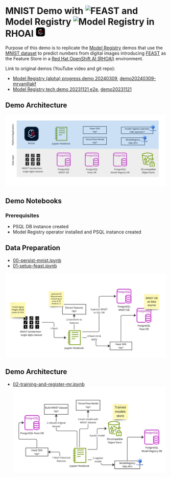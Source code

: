 # MNIST Demo with <img src="https://docs.feast.dev/~gitbook/image?url=https:%2F%2F2070487677-files.gitbook.io%2F%7E%2Ffiles%2Fv0%2Fb%2Fgitbook-legacy-files%2Fo%2Fspaces%252F-LqPPgcuCulk4PnaI4Ob%252Favatar-rectangle-1590217195988.png%3Fgeneration=1590217197437042%26alt=media&width=192&dpr=1&quality=100&sign=0a0c387ee7d229ceed344e4be41be8d1ec300df3dbb901293ba4235f43174373" alt="FEAST" style="height:30px;"> and Model Registry <img src="https://avatars.githubusercontent.com/u/33164907?s=200&v=4" alt="Model Registry" style="height:30px;"> in RHOAI <img src="images/RHOAI.png" alt="Model Registry" style="height:30px;">

Purpose of this demo is to replicate the [Model Registry](https://github.com/opendatahub-io/model-registry) demos that use the
[MNIST dataset](https://en.wikipedia.org/wiki/MNIST_database) to predict numbers from digital images introducing
[FEAST](https://docs.feast.dev/) as the Feature Store in a [Red Hat OpenShift AI (RHOAI)](https://www.redhat.com/en/technologies/cloud-computing/openshift/openshift-ai) environment.


Link to original demos (YouTube video and git repo):
* [Model Registry (alpha) progress demo 20240309](https://www.youtube.com/watch?v=JVxUTkAKsMU), [demo20240309-mrvanillakf](https://github.com/tarilabs/demo20240309-mrvanillakf)
* [Model Registry tech demo 20231121 e2e](https://www.youtube.com/watch?v=grXnjGtDFXg), [demo20231121](https://github.com/tarilabs/demo20231121)

## Demo Architecture
![](./images/DemoArchitecture.jpg)

## Demo Notebooks
### Prerequisites
* PSQL DB instance created
* Model Registry operator installed and PSQL instance created

## Data Preparation
* [00-persist-mnist.ipynb](./00-persist-mnist.ipynb)
* [01-setup-feast.ipynb](./01-setup-feast.ipynb)

![](./images/DataPreparation.jpg)

## Demo Architecture
* [02-training-and-register-mr.ipynb](./02-training-and-register-mr.ipynb)
![](./images/ModelTrainingAndRegistration.jpg)


